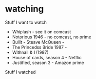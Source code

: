 # watching
Stuff I want to watch
* Whiplash - see it on comcast
* Notorious 1946 - no comcast, no prime
* Bullit - Steave McQueen - 
* The Princedss Bride 1987 - 
* Withnail & I (1987)
* House of cards, season 4 - Netflic
* Justified, season 3 - Amazon prime

Stuff I watched
